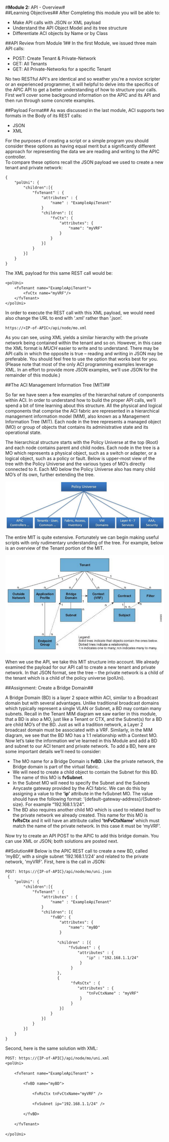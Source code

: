 #**Module 2:** API - Overview#	
##Learning Objectives##
After Completing this module you will be able to:
- Make API calls with JSON or XML payload 
- Understand the API Object Model and its tree structure
- Differentiate ACI objects by Name or by Class

##API Review from Module 1##
In the first Module, we issued three main API calls:
- POST: Create Tenant & Private-Network
- GET: All Tenants
- GET: All Private-Networks for a specific Tenant

No two RESTful API's are identical and so weather you’re a novice scripter or an experienced programmer, it will helpful to delve into the specifics of the APIC API to get a better understanding of how to structure your calls.  First we’ll cover some background information on the APIC and its API and then run through some concrete examples.

##Payload Format##
As was discussed in the last module, ACI supports two formats in the Body of its REST calls:
- JSON
- XML

For the purposes of creating a script or a simple program you should consider these options as having equal merit but a significantly different approach for representing the data we are reading and writing to the APIC controller.  
To compare these options recall the JSON payload we used to create a new tenant and private network:

```
{
	"polUni": {
      	"children":[{
          	"fvTenant" : {
              	"attributes" : {
                  	"name" : "ExampleApiTenant"
              	}
              	"children": [{
              		"fvCtx": {
                        "attributes": {
                            "name": "myVRF"
                        }
                    }
              	}]
          	}
      	}]
	}
}
```

The XML payload for this same REST call would be:

```
<polUni>
	<fvTenant name="ExampleApiTenant">
		<fvCtx name="myVRF"/>
	</fvTenant>
</polUni>
```

In order to execute the REST call with this XML payload, we would need also change the URL to end with ‘.xml’ rather than ‘.json’.

```
https://<IP-of-APIC>/api/node/mo.xml
```

As you can see, using XML yields a similar hierarchy with the private network being contained within the tenant and so on.  However, in this case the XML format is *MUCH* easier to write and to understand.  There may be API calls in which the opposite is true – reading and writing in JSON may be preferable. You should feel free to use the option that works best for you.  (Please note that most of the only ACI programming examples leverage XML.  In an effort to provide more JSON examples, we’ll use JSON for the remainder of this module.) 	

##The ACI Management Information Tree (MIT)##

So far we have seen a few examples of the hierarchal nature of components within ACI.  In order to understand how to build the proper API calls, we’ll spend a bit of time learning about this structure.
All the physical and logical components that comprise the ACI fabric are represented in a hierarchical management information model (MIM), also known as a Management Information Tree (MIT). Each node in the tree represents a managed object (MO) or group of objects that contains its administrative state and its operational state.

The hierarchical structure starts with the Policy Universe at the top (Root) and each node contains parent and child nodes. Each node in the tree is a MO which represents a physical object, such as a switch or adapter, or a logical object, such as a policy or fault. 
Below is upper-most view of the tree with the Policy Universe and the various types of MO’s directly connected to it. Each MO below the Policy Universe also has many child MO’s of its own, further extending the tree.

![Root Tree](https://github.com/bgosselin/ACI-Learning-Modules/blob/master/Foundation/Module%202%20-%20API%20Overview/Content/policyUniverse.png)

The entire MIT is quite extensive.  Fortunately we can begin making useful scripts with only rudimentary understanding of the tree. For example, below is an overview of the Tenant portion of the MIT. 

![Tenant Tree](https://github.com/bgosselin/ACI-Learning-Modules/blob/master/Foundation/Module%202%20-%20API%20Overview/Content/tenant.png)

When we use the API, we take this MIT structure into account.  We already examined the payload for our API call to create a new tenant and private network. In that JSON format, see the tree – the private network is a child of the tenant which is a child of the policy universe (polUni).

##Assignment: Create a Bridge Domain##

A Bridge Domain (BD) is a layer 2 space within ACI, similar to a Broadcast domain but with several advantages.  Unlike traditional broadcast domains which typically represent a single VLAN or Subnet, a BD may contain many subnets.  Recall in the Tenant MIM diagram we saw earlier in this module, that a BD is also a MO, just like a Tenant or CTX, and the Subnet(s) for a BD are child MO’s of the BD.  Just as will a tradition network, a Layer 2 broadcast domain must be associated with a VRF.  Similarly, in the MIM diagram, we see that the BD MO has a 1:1 relationship with a Context MO.
Now let’s take the information we’ve learned in this Module and add a BD and subnet to our ACI tenant and private network. To add a BD, here are some important details we’ll need to consider:

- The MO name for a Bridge Domain is **fvBD**.  Like the private network, the Bridge domain is part of the virtual fabric.
- We will need to create a child object to contain the Subnet for this BD.  The name of this MO is **fvSubnet**.
- In the Subnet MO will need to specify the Subnet and the Subnets Anycaste gateway provided by the ACI fabric. We can do this by assigning a value to the **‘ip’** attribute in the fvSubnet MO.  The value should have the following format: ‘{default-gateway-address}/{Subnet-size}.  For example “192.168.1.1/24”.
- The BD also requires another child MO which is used to related itself to the private network we already created.  This name for this MO is **fvRsCtx** and it will have an attribute called **’tnFvCtxName’** which must match the name of the private network.  In this case it must be ‘myVRF’.

Now try to create an API POST to the APIC to add this bridge domain.  You can use XML or JSON; both solutions are posted next.

##Solution##
Below is the APIC REST call to create a new BD, called ‘myBD’, with a single subnet ‘192.168.1.1/24’ and related to the private network, 'myVRF’. First, here is the call in JSON:

```
POST: https://{IP-of-APIC}/api/node/mo/uni.json 
 {
    "polUni": {
        "children":[{
            "fvTenant" : {
                "attributes" : {
                    "name" : "ExampleApiTenant"
                }
                "children": [{
                    "fvBD": {
                        "attributes": {
                            "name": "myBD"
                        }
                       
                       "children" : [{
                        	"fvSubnet" : {
                            	"attributes" : {
                                	"ip" : "192.168.1.1/24"
                                 }
                             }
                       },
                       {
                             "fvRsCtx" : {
                             	"attributes" : {
                                	"tnFvCtxName" : "myVRF"
                                 }
                             }                           
                        }]         
                    }
                }]
            }
        }]
    }
}
```

Second, here is the same solution with XML:

```
POST: https://{IP-of-APIC}/api/node/mo/uni.xml
<polUni>

	<fvTenant name="ExampleApiTenant" >

		<fvBD name="myBD">

			<fvRsCtx tnFvCtxName="myVRF" />

			<fvSubnet ip="192.168.1.1/24" />

		</fvBD>
 
	</fvTenant>
        
</polUni>
```